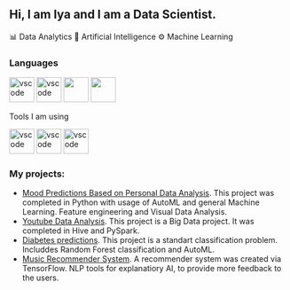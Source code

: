 ## Hi, I am Iya and I am a Data Scientist.
📊 Data Analytics
🤖 Artificial Intelligence
⚙️ Machine Learning

### Languages
<p align='left'>
<img src="https://cdn.jsdelivr.net/gh/devicons/devicon/icons/python/python-original-wordmark.svg" alt="vscode" width="45" height="45"/>
<img src="https://cdn.jsdelivr.net/gh/devicons/devicon/icons/mysql/mysql-original-wordmark.svg" alt="vscode" width="45" height="45"/>
<img src="https://cdn.rawgit.com/awesome-spark/awesome-spark/f78a16db/spark-logo-trademark.svg" width="45" height="45">
<img src="https://www.r-project.org/logo/Rlogo.svg" width="45" height="45">
</p>
Tools I am using 
<p align='left'>
<img src="https://cdn.jsdelivr.net/gh/devicons/devicon/icons/jupyter/jupyter-original-wordmark.svg" alt="vscode" width="45" height="45"/>
<img src="https://cdn.jsdelivr.net/gh/devicons/devicon/icons/vscode/vscode-original.svg" alt="vscode" width="45" height="45"/>
<img src="https://upload.wikimedia.org/wikipedia/commons/2/2d/Tensorflow_logo.svg" alt="vscode" width="45" height="45"/>
<imgg src="https://upload.wikimedia.org/wikipedia/commons/9/93/Amazon_Web_Services_Logo.svg" alt="vscode" width="45" height="45"/>
</p>

### My projects:
* [Mood Predictions Based on Personal Data Analysis](https://github.com/Chiviya01/Personal-data-analysis.-Mood-predicton-Project). This project was completed in Python with usage of AutoML and general Machine Learning. Feature engineering and Visual Data Analysis.
* [Youtube Data Analysis](). This project is a Big Data project. It was completed in Hive and PySpark.
* [Diabetes predictions](). This project is a standart classification problem. Includdes Random Forest classification and AutoML.
* [Music Recommender System](). A recommender system was created via TensorFlow. NLP tools for explanatiory AI, to provide more feedback to the users.

